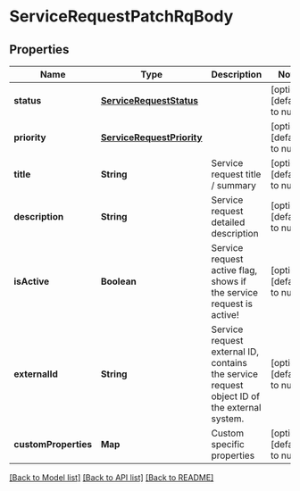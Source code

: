 # ServiceRequestPatchRqBody
## Properties

| Name | Type | Description | Notes |
|------------ | ------------- | ------------- | -------------|
| **status** | [**ServiceRequestStatus**](ServiceRequestStatus.md) |  | [optional] [default to null] |
| **priority** | [**ServiceRequestPriority**](ServiceRequestPriority.md) |  | [optional] [default to null] |
| **title** | **String** | Service request title / summary | [optional] [default to null] |
| **description** | **String** | Service request detailed description | [optional] [default to null] |
| **isActive** | **Boolean** | Service request active flag, shows if the service request is active! | [optional] [default to null] |
| **externalId** | **String** | Service request external ID, contains the service request object ID of the external system. | [optional] [default to null] |
| **customProperties** | **Map** | Custom specific properties | [optional] [default to null] |

[[Back to Model list]](../README.md#documentation-for-models) [[Back to API list]](../README.md#documentation-for-api-endpoints) [[Back to README]](../README.md)

